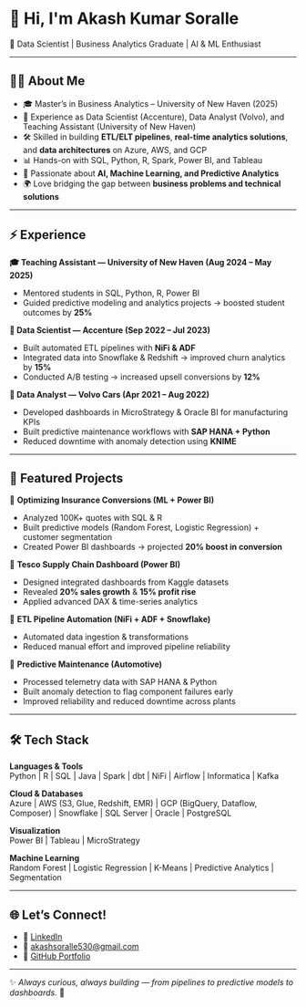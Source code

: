 # 👋 Hi, I'm Akash Kumar Soralle  

🚀 Data Scientist | Business Analytics Graduate | AI & ML Enthusiast  

---

## 🧑‍💻 About Me  
- 🎓 Master’s in Business Analytics – University of New Haven (2025)  
- 💼 Experience as Data Scientist (Accenture), Data Analyst (Volvo), and Teaching Assistant (University of New Haven)  
- 🛠️ Skilled in building **ETL/ELT pipelines**, **real-time analytics solutions**, and **data architectures** on Azure, AWS, and GCP  
- 📊 Hands-on with SQL, Python, R, Spark, Power BI, and Tableau  
- 🤖 Passionate about **AI, Machine Learning, and Predictive Analytics**  
- 🌍 Love bridging the gap between **business problems and technical solutions**  

---

## ⚡ Experience  

**🎓 Teaching Assistant — University of New Haven (Aug 2024 – May 2025)**  
- Mentored students in SQL, Python, R, Power BI  
- Guided predictive modeling and analytics projects → boosted student outcomes by **25%**  

**💼 Data Scientist — Accenture (Sep 2022 – Jul 2023)**  
- Built automated ETL pipelines with **NiFi & ADF**  
- Integrated data into Snowflake & Redshift → improved churn analytics by **15%**  
- Conducted A/B testing → increased upsell conversions by **12%**  

**🚗 Data Analyst — Volvo Cars (Apr 2021 – Aug 2022)**  
- Developed dashboards in MicroStrategy & Oracle BI for manufacturing KPIs  
- Built predictive maintenance workflows with **SAP HANA + Python**  
- Reduced downtime with anomaly detection using **KNIME**  

---

## 📂 Featured Projects  

🔹 **Optimizing Insurance Conversions (ML + Power BI)**  
- Analyzed 100K+ quotes with SQL & R  
- Built predictive models (Random Forest, Logistic Regression) + customer segmentation  
- Created Power BI dashboards → projected **20% boost in conversion**  

🔹 **Tesco Supply Chain Dashboard (Power BI)**  
- Designed integrated dashboards from Kaggle datasets  
- Revealed **20% sales growth** & **15% profit rise**  
- Applied advanced DAX & time-series analytics  

🔹 **ETL Pipeline Automation (NiFi + ADF + Snowflake)**  
- Automated data ingestion & transformations  
- Reduced manual effort and improved pipeline reliability  

🔹 **Predictive Maintenance (Automotive)**  
- Processed telemetry data with SAP HANA & Python  
- Built anomaly detection to flag component failures early  
- Improved reliability and reduced downtime across plants  

---

## 🛠️ Tech Stack  

**Languages & Tools**  
Python | R | SQL | Java | Spark | dbt | NiFi | Airflow | Informatica | Kafka  

**Cloud & Databases**  
Azure | AWS (S3, Glue, Redshift, EMR) | GCP (BigQuery, Dataflow, Composer) | Snowflake | SQL Server | Oracle | PostgreSQL  

**Visualization**  
Power BI | Tableau | MicroStrategy  

**Machine Learning**  
Random Forest | Logistic Regression | K-Means | Predictive Analytics | Segmentation  

---

## 🌐 Let’s Connect!  
- 💼 [LinkedIn](https://www.linkedin.com/in/akashsoralle0509)  
- 📧 akashsoralle530@gmail.com  
- 📂 [GitHub Portfolio](https://github.com/Akash-Kumar-Soralle)  

---

✨ *Always curious, always building — from pipelines to predictive models to dashboards.* 🚀  
